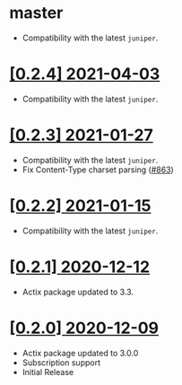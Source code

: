 # master

- Compatibility with the latest `juniper`.

# [[0.2.4] 2021-04-03](https://github.com/graphql-rust/juniper/releases/tag/juniper_actix-0.2.4)

- Compatibility with the latest `juniper`.

# [[0.2.3] 2021-01-27](https://github.com/graphql-rust/juniper/releases/tag/juniper_actix-0.2.3)

- Compatibility with the latest `juniper`.
- Fix Content-Type charset parsing ([#863](https://github.com/graphql-rust/juniper/pull/863))

# [[0.2.2] 2021-01-15](https://github.com/graphql-rust/juniper/releases/tag/juniper_actix-0.2.2)

- Compatibility with the latest `juniper`.

# [[0.2.1] 2020-12-12](https://github.com/graphql-rust/juniper/releases/tag/juniper_actix-0.2.1)

- Actix package updated to 3.3.

# [[0.2.0] 2020-12-09](https://github.com/graphql-rust/juniper/releases/tag/juniper_actix-0.2.0)
- Actix package updated to 3.0.0
- Subscription support
- Initial Release

